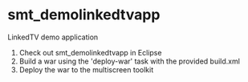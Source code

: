 smt_demolinkedtvapp
===================

LinkedTV demo application

1) Check out smt_demolinkedtvapp in Eclipse
2) Build a war using the 'deploy-war' task with the provided build.xml 
3) Deploy the war to the multiscreen toolkit
